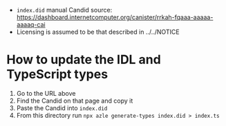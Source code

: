 - `index.did` manual Candid source: https://dashboard.internetcomputer.org/canister/rrkah-fqaaa-aaaaa-aaaaq-cai
- Licensing is assumed to be that described in ../../NOTICE

# How to update the IDL and TypeScript types

1. Go to the URL above
2. Find the Candid on that page and copy it
3. Paste the Candid into `index.did`
4. From this directory run `npx azle generate-types index.did > index.ts`
